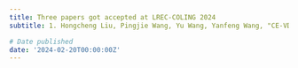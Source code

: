 ```yaml
---
title: Three papers got accepted at LREC-COLING 2024
subtitle: 1. Hongcheng Liu, Pingjie Wang, Yu Wang, Yanfeng Wang, "CE-VDG Counterfactual Entropy-based Bias Reduction for Video-grounded Dialogue Generation" <br> 2. Pingjie Wang, Hongcheng Liu, Yu Wang, Yanfeng Wang, "Pruning before Fine-tuning A Retraining-free Compression Framework for Pre-trained Language Models" <br> 3. Heyang Liu, Yu Wang, Yanfeng Wang, "Post-decoder Biasing for End-to-End Speech Recognition of Multi-turn Medical Interview"

# Date published
date: '2024-02-20T00:00:00Z'
---
```

